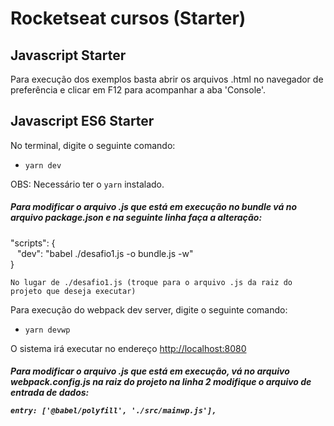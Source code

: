 # Rocketseat cursos (Starter)

## Javascript Starter
Para execução dos exemplos basta abrir os arquivos .html no navegador de preferência e clicar em F12 para acompanhar a aba 'Console'.


## Javascript ES6 Starter
No terminal, digite o seguinte comando: <br />
 - ``yarn dev``  

OBS: Necessário ter o `yarn` instalado.

<h5> Para modificar o arquivo .js que está em execução no bundle vá no arquivo package.json e na seguinte linha faça a alteração: </h5>
<p>
   "scripts": { <br/> 
       &ensp;  "dev": "babel ./desafio1.js -o bundle.js -w" <br/> 
   }
</p>
  
``No lugar de ./desafio1.js (troque para o arquivo .js da raiz do projeto que deseja executar)``

Para execução do webpack dev server, digite o seguinte comando: 
 - ``yarn devwp``  

O sistema irá executar no endereço <a href="http://localhost:8080">http://localhost:8080</a>
 
<h5> Para modificar o arquivo .js que está em execução, vá no arquivo webpack.config.js na raiz do projeto na linha 2 modifique o arquivo de entrada de dados:
 
 `` entry: ['@babel/polyfill', './src/mainwp.js'], `` 
